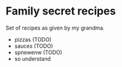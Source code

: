 # Family secret recipes

Set of recipes as given by my grandma.

- pizzas (TODO)
- sauces (TODO)
- spnewenw (TODO)
- so understand
